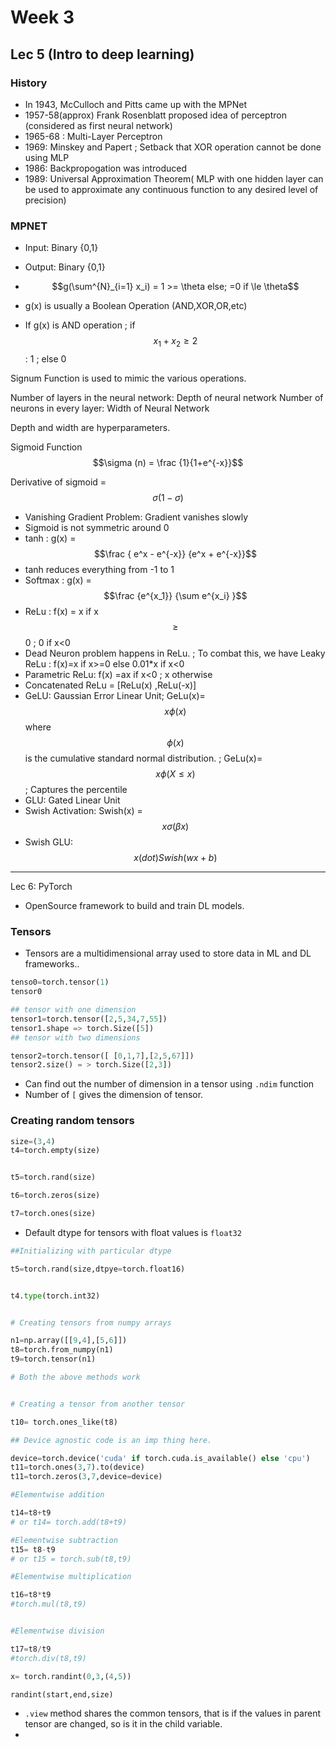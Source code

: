 # Week 3 
## Lec 5 (Intro to deep learning)

### History
 - In 1943, McCulloch and Pitts came up with the MPNet
 - 1957-58(approx) Frank Rosenblatt proposed idea of perceptron (considered as first neural network)
 - 1965-68 : Multi-Layer Perceptron
 - 1969: Minskey and Papert ; Setback that XOR operation cannot be done using MLP
 - 1986: Backpropogation was introduced 
 - 1989: Universal Approximation Theorem( MLP with one hidden layer can be used to approximate any continuous function to any desired level of precision)


### MPNET
- Input: Binary {0,1}
- Output: Binary {0,1}
- $$g(\sum^{N}_{i=1} x_i) = 1 >= \theta else; =0 if \le \theta$$

- g(x) is usually a Boolean Operation (AND,XOR,OR,etc)
- If g(x) is AND operation ; if $$x_1+x_2 \ge 2$$ : 1 ; else 0

Signum Function is used to mimic the various operations.

Number of layers in the neural network:  Depth of neural network
Number of neurons in every layer: Width of Neural Network

Depth and width are hyperparameters.


Sigmoid Function $$\sigma (n) = \frac {1}{1+e^{-x}}$$

Derivative of sigmoid = $$\sigma (1- \sigma)$$

- Vanishing Gradient Problem: Gradient vanishes slowly
- Sigmoid is not symmetric around 0
- tanh : g(x) = $$\frac { e^x - e^{-x}} {e^x + e^{-x}}$$
- tanh reduces everything from -1 to 1
- Softmax : g(x) =  $$\frac {e^{x_1}} {\sum e^{x_i}  }$$
- ReLu : f(x) = x if x $$\ge$$ 0 ; 0 if x<0
- Dead Neuron problem happens in ReLu. ; To combat this, we have Leaky ReLu : f(x)=x if x>=0 else 0.01*x if x<0
-  Parametric ReLu: f(x) =ax if x<0 ; x otherwise
-  Concatenated ReLu = [ReLu(x) ,ReLu(-x)]
-  GeLU: Gaussian Error Linear Unit; GeLu(x)= $$x \phi(x)$$ where $$\phi(x)$$ is the cumulative standard normal distribution. ;  GeLu(x)= $$x \phi(X \le x)$$ ; Captures the percentile
-  GLU: Gated Linear Unit
-  Swish Activation: Swish(x) = $$x \sigma(\beta x)$$
-  Swish GLU: $$x (dot) Swish(wx+b)$$

---


Lec 6:
PyTorch

- OpenSource framework to build and train DL models.

### Tensors
 - Tensors are a multidimensional array used to store data in ML and DL frameworks..

```python
tenso0=torch.tensor(1)
tensor0

## tensor with one dimension
tensor1=torch.tensor([2,5,34,7,55])
tensor1.shape => torch.Size([5])
## tensor with two dimensions

tensor2=torch.tensor([ [0,1,7],[2,5,67]])
tensor2.size() = > torch.Size([2,3])
```

 - Can find out the number of dimension in a tensor using `.ndim` function
 - Number of `[` gives the dimension of tensor.

### Creating random tensors

```python
size=(3,4)
t4=torch.empty(size)


t5=torch.rand(size)

t6=torch.zeros(size)

t7=torch.ones(size)

```


- Default dtype for tensors with float values is `float32`
```python
##Initializing with particular dtype

t5=torch.rand(size,dtpye=torch.float16)


t4.type(torch.int32)


# Creating tensors from numpy arrays

n1=np.array([[9,4],[5,6]])
t8=torch.from_numpy(n1)
t9=torch.tensor(n1)

# Both the above methods work


# Creating a tensor from another tensor

t10= torch.ones_like(t8)

## Device agnostic code is an imp thing here.

device=torch.device('cuda' if torch.cuda.is_available() else 'cpu')
t11=torch.ones(3,7).to(device)
t11=torch.zeros(3,7,device=device)

#Elementwise addition

t14=t8+t9
# or t14= torch.add(t8+t9)

#Elementwise subtraction
t15= t8-t9
# or t15 = torch.sub(t8,t9)

#Elementwise multiplication

t16=t8*t9
#torch.mul(t8,t9)


#Elementwise division

t17=t8/t9
#torch.div(t8,t9)

x= torch.randint(0,3,(4,5))

randint(start,end,size)


```

- `.view` method shares the common tensors, that is if the values in parent tensor are changed, so is it in the child variable.
- 
